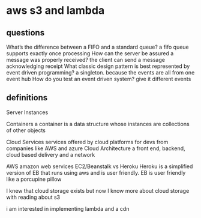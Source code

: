 # aws s3 and lambda

## questions

What’s the difference between a FIFO and a standard queue?
a fifo queue supports exactly once processing
How can the server be assured a message was properly received?
the client can send a message acknowledging receipt
What classic design pattern is best represented by event driven programming?
a singleton. because the events are all from one event hub
How do you test an event driven system?
give it different events

## definitions

Server Instances

Containers
a container is a data structure whose instances are collections of other objects
<!--https://en.wikipedia.org/wiki/Container_(abstract_data_type)-->
Cloud Services
services offered by cloud platforms for devs from companies like AWS and azure
Cloud Architecture
a front end, backend, cloud based delivery and a network
<!--https://en.wikipedia.org/wiki/Cloud_computing_architecture-->
AWS
amazon web services
EC2/Beanstalk vs Heroku
Heroku is a simplified version of EB that runs using aws and is user friendly. EB is user friendly like a porcupine pillow

I knew that cloud storage exists but now I know more about cloud storage with reading about s3

i am interested in implementing lambda and a cdn
